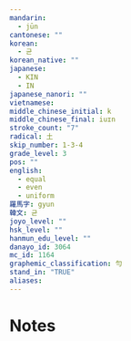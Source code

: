 ```yaml
---
mandarin:
  - jūn
cantonese: ""
korean:
  - 균
korean_native: ""
japanese:
  - KIN
  - IN
japanese_nanori: ""
vietnamese:
middle_chinese_initial: k
middle_chinese_final: iuɪn
stroke_count: "7"
radical: 土
skip_number: 1-3-4
grade_level: 3
pos: ""
english:
  - equal
  - even
  - uniform
羅馬字: gyun
韓文: 균
joyo_level: ""
hsk_level: ""
hanmun_edu_level: ""
danayo_id: 3064
mc_id: 1164
graphemic_classification: 勻
stand_in: "TRUE"
aliases:
---
```


# Notes
